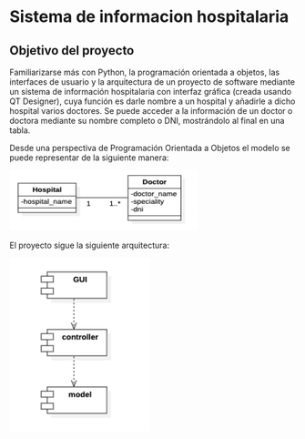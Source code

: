 # Sistema de informacion hospitalaria
 
 ## Objetivo del proyecto
Familiarizarse más con Python, la programación orientada a objetos, las interfaces de usuario y la arquitectura de un proyecto de software mediante un sistema de información hospitalaria con interfaz gráfica (creada usando QT Designer), cuya función es darle nombre a un hospital y añadirle a dicho hospital varios doctores. Se puede acceder a la información de un doctor o doctora mediante su nombre completo o DNI, mostrándolo al final en una tabla.
 
Desde una perspectiva de Programación Orientada a Objetos el modelo se puede representar de la siguiente manera:

![Modelos](https://github.com/Jeankbro/Sistema-de-informacion-hospitalaria/blob/main/modelo%20sistema.png)

El proyecto sigue la siguiente arquitectura:

![Arquitectura](https://github.com/Jeankbro/Sistema-de-informacion-hospitalaria/blob/main/arquitectura.png)
